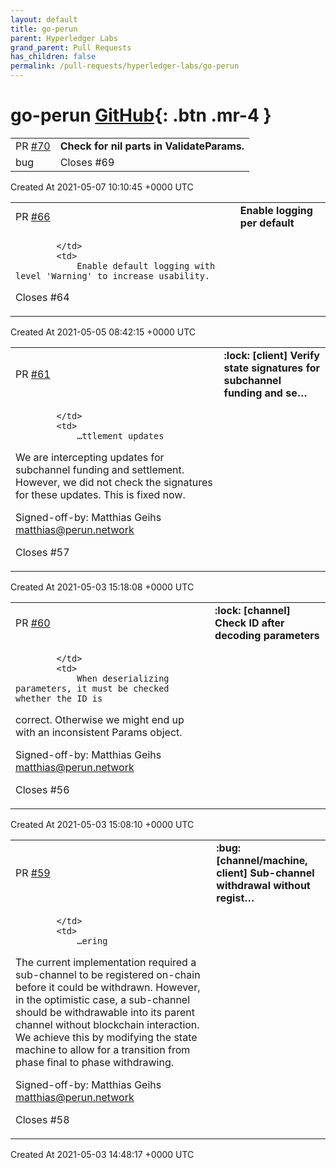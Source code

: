 ```yaml
---
layout: default
title: go-perun
parent: Hyperledger Labs
grand_parent: Pull Requests
has_children: false
permalink: /pull-requests/hyperledger-labs/go-perun
---
```


# go-perun <span class="fs-3 right-align">[GitHub](https://github.com/hyperledger-labs/go-perun){: .btn .mr-4 }</span>


<div>
    <table>
        <tr>
            <td>
                PR <a href="https://github.com/hyperledger-labs/go-perun/pull/70" class=".btn">#70</a>
            </td>
            <td>
                <b>
                    Check for nil parts in ValidateParams.
                </b>
            </td>
        </tr>
        <tr>
            <td>
                <span class="chip">bug</span>
            </td>
            <td>
                Closes #69 
            </td>
        </tr>
    </table>
    <div class="right-align">
        Created At 2021-05-07 10:10:45 +0000 UTC
    </div>
</div>

<div>
    <table>
        <tr>
            <td>
                PR <a href="https://github.com/hyperledger-labs/go-perun/pull/66" class=".btn">#66</a>
            </td>
            <td>
                <b>
                    Enable logging per default
                </b>
            </td>
        </tr>
        <tr>
            <td>
                
            </td>
            <td>
                Enable default logging with level 'Warning' to increase usability.
Closes #64
            </td>
        </tr>
    </table>
    <div class="right-align">
        Created At 2021-05-05 08:42:15 +0000 UTC
    </div>
</div>

<div>
    <table>
        <tr>
            <td>
                PR <a href="https://github.com/hyperledger-labs/go-perun/pull/61" class=".btn">#61</a>
            </td>
            <td>
                <b>
                    :lock: [client] Verify state signatures for subchannel funding and se…
                </b>
            </td>
        </tr>
        <tr>
            <td>
                
            </td>
            <td>
                …ttlement updates

We are intercepting updates for subchannel funding and settlement. However,
we did not check the signatures for these updates. This is fixed now.

Signed-off-by: Matthias Geihs <matthias@perun.network>

Closes #57 
            </td>
        </tr>
    </table>
    <div class="right-align">
        Created At 2021-05-03 15:18:08 +0000 UTC
    </div>
</div>

<div>
    <table>
        <tr>
            <td>
                PR <a href="https://github.com/hyperledger-labs/go-perun/pull/60" class=".btn">#60</a>
            </td>
            <td>
                <b>
                    :lock: [channel] Check ID after decoding parameters
                </b>
            </td>
        </tr>
        <tr>
            <td>
                
            </td>
            <td>
                When deserializing parameters, it must be checked whether the ID is
correct. Otherwise we might end up with an inconsistent Params object.

Signed-off-by: Matthias Geihs <matthias@perun.network>

Closes #56 
            </td>
        </tr>
    </table>
    <div class="right-align">
        Created At 2021-05-03 15:08:10 +0000 UTC
    </div>
</div>

<div>
    <table>
        <tr>
            <td>
                PR <a href="https://github.com/hyperledger-labs/go-perun/pull/59" class=".btn">#59</a>
            </td>
            <td>
                <b>
                    :bug: [channel/machine, client] Sub-channel withdrawal without regist…
                </b>
            </td>
        </tr>
        <tr>
            <td>
                
            </td>
            <td>
                …ering

The current implementation required a sub-channel to be registered on-chain before it could be withdrawn.
However, in the optimistic case, a sub-channel should be withdrawable into its parent channel without
blockchain interaction. We achieve this by modifying the state machine to allow for a transition from
phase final to phase withdrawing.

Signed-off-by: Matthias Geihs <matthias@perun.network>

Closes #58 
            </td>
        </tr>
    </table>
    <div class="right-align">
        Created At 2021-05-03 14:48:17 +0000 UTC
    </div>
</div>

